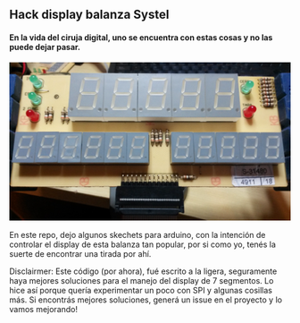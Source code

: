 ## Hack display balanza Systel

#### En la vida del ciruja digital, uno se encuentra con estas cosas y no las puede dejar pasar.

![display de balanza](/media/20170209_204415.jpg)

En este repo, dejo algunos skechets para arduino, con la intención de controlar el display de esta balanza tan popular,
por si como yo, tenés la suerte de encontrar una tirada por ahí.  

Disclairmer: Este código (por ahora), fué escrito a la ligera, seguramente haya mejores soluciones para el manejo del
display de 7 segmentos. Lo hice así porque quería experimentar un poco con SPI y algunas cosillas más. Si encontrás mejores
soluciones, generá un issue en el proyecto y lo vamos mejorando!
